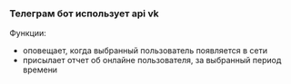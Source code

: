 ### Телеграм бот использует api vk  
Функции:  
* оповещает, когда выбранный пользователь появляется в сети  
* присылает отчет об онлайне пользователя, за выбранный период времени
